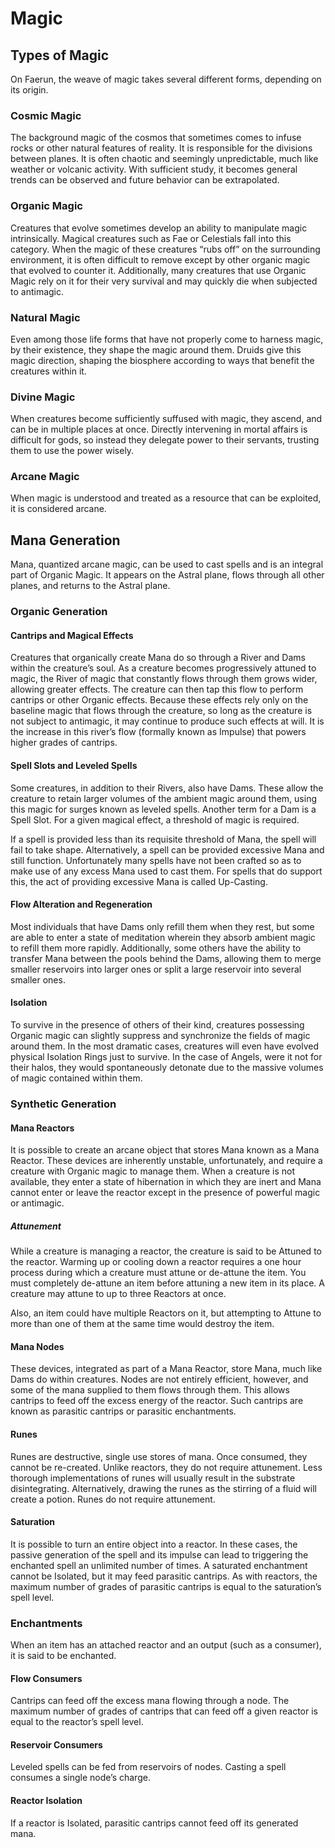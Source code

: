# Magic

## Types of Magic

On Faerun, the weave of magic takes several different forms, depending on its origin.

### Cosmic Magic

The background magic of the cosmos that sometimes comes to infuse rocks or other natural features of reality. It is responsible for the divisions between planes. It is often chaotic and seemingly unpredictable, much like weather or volcanic activity. With sufficient study, it becomes general trends can be observed and future behavior can be extrapolated.

### Organic Magic

Creatures that evolve sometimes develop an ability to manipulate magic intrinsically. Magical creatures such as Fae or Celestials fall into this category. When the magic of these creatures “rubs off” on the surrounding environment, it is often difficult to remove except by other organic magic that evolved to counter it.  Additionally, many creatures that use Organic Magic rely on it for their very survival and may quickly die when subjected to antimagic.

### Natural Magic

Even among those life forms that have not properly come to harness magic, by their existence, they shape the magic around them. Druids give this magic direction, shaping the biosphere according to ways that benefit the creatures within it.

### Divine Magic

When creatures become sufficiently suffused with magic, they ascend, and can be in multiple places at once.  Directly intervening in mortal affairs is difficult for gods, so instead they delegate power to their servants, trusting them to use the power wisely.

### Arcane Magic

When magic is understood and treated as a resource that can be exploited, it is considered arcane.

## Mana Generation

Mana, quantized arcane magic, can be used to cast spells and is an integral part of Organic Magic.  It appears on the Astral plane, flows through all other planes, and returns to the Astral plane.

### Organic Generation

#### Cantrips and Magical Effects

Creatures that organically create Mana do so through a River and Dams within the creature’s soul.  As a creature becomes progressively attuned to magic, the River of magic that constantly flows through them grows wider, allowing greater effects.  The creature can then tap this flow to perform cantrips or other Organic effects.  Because these effects rely only on the baseline magic that flows through the creature, so long as the creature is not subject to antimagic, it may continue to produce such effects at will.  It is the increase in this river’s flow (formally known as Impulse) that powers higher grades of cantrips.

#### Spell Slots and Leveled Spells

Some creatures, in addition to their Rivers, also have Dams.  These allow the creature to retain larger volumes of the ambient magic around them, using this magic for surges known as leveled spells.  Another term for a Dam is a Spell Slot.  For a given magical effect, a threshold of magic is required.  

If a spell is provided less than its requisite threshold of Mana, the spell will fail to take shape.  Alternatively, a spell can be provided excessive Mana and still function.  Unfortunately many spells have not been crafted so as to make use of any excess Mana used to cast them.  For spells that do support this, the act of providing excessive Mana is called Up-Casting.

#### Flow Alteration and Regeneration

Most individuals that have Dams only refill them when they rest, but some are able to enter a state of meditation wherein they absorb ambient magic to refill them more rapidly.  Additionally, some others have the ability to transfer Mana between the pools behind the Dams, allowing them to merge smaller reservoirs into larger ones or split a large reservoir into several smaller ones.

#### Isolation

To survive in the presence of others of their kind, creatures possessing Organic magic can slightly suppress and synchronize the fields of magic around them.  In the most dramatic cases, creatures will even have evolved physical Isolation Rings just to survive.  In the case of Angels, were it not for their halos, they would spontaneously detonate due to the massive volumes of magic contained within them.

### Synthetic Generation

#### Mana Reactors

It is possible to create an arcane object that stores Mana known as a Mana Reactor.  These devices are inherently unstable, unfortunately, and require a creature with Organic magic to manage them.  When a creature is not available, they enter a state of hibernation in which they are inert and Mana cannot enter or leave the reactor except in the presence of powerful magic or antimagic.

##### Attunement

While a creature is managing a reactor, the creature is said to be Attuned to the reactor.  Warming up or cooling down a reactor requires a one hour process during which a creature must attune or de-attune the item.  You must completely de-attune an item before attuning a new item in its place.  A creature may attune to up to three Reactors at once.

Also, an item could have multiple Reactors on it, but attempting to Attune to more than one of them at the same time would destroy the item.

#### Mana Nodes

These devices, integrated as part of a Mana Reactor, store Mana, much like Dams do within creatures.  Nodes are not entirely efficient, however, and some of the mana supplied to them flows through them.  This allows cantrips to feed off the excess energy of the reactor.  Such cantrips are known as parasitic cantrips or parasitic enchantments.

#### Runes

Runes are destructive, single use stores of mana.  Once consumed, they cannot be re-created.  Unlike reactors, they do not require attunement.  Less thorough implementations of runes will usually result in the substrate disintegrating.  Alternatively, drawing the runes as the stirring of a fluid will create a potion.  Runes do not require attunement.

#### Saturation

It is possible to turn an entire object into a reactor.  In these cases, the passive generation of the spell and its impulse can lead to triggering the enchanted spell an unlimited number of times.  A saturated enchantment cannot be Isolated, but it may feed parasitic cantrips.  As with reactors, the maximum number of grades of parasitic cantrips is equal to the saturation’s spell level.

### Enchantments

When an item has an attached reactor and an output (such as a consumer), it is said to be enchanted.

#### Flow Consumers

Cantrips can feed off the excess mana flowing through a node.  The maximum number of grades of cantrips that can feed off a given reactor is equal to the reactor’s spell level.

#### Reservoir Consumers

Leveled spells can be fed from reservoirs of nodes.  Casting a spell consumes a single node’s charge.

#### Reactor Isolation

If a reactor is Isolated, parasitic cantrips cannot feed off its generated mana.
